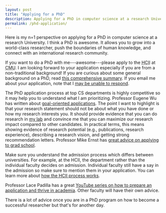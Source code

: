 ```yaml
---
layout: post
title: "Applying for a PhD"
description: Applying for a PhD in computer science at a research University should be goal-oriented.
permalink: /phd-application/
---
```


Here is my n=1 perspective on applying for a PhD in computer science at a research University. I think a PhD is awesome. It allows you to grow into a world-class researcher, push the boundaries of human knowledge, and connect with an international research community.

If you want to do a PhD with me---awesome---please apply to the <abbr title="Human-Computer Interaction Institute">HCII</abbr> at <abbr title="Carnegie Mellon University">CMU</abbr>. I am looking forward to your application especially if you are from a non-traditional background! If you are curious about some general background on a PhD, read [this comprehensive summary](https://www.cs.cmu.edu/~harchol/gradschooltalk.pdf). If you email me about your application, note that I [may be unable to respond](https://talkingtorobots.com/FAQ.html).

The PhD application process at top CS departments is highly competitive so it may help you to understand what I am prioritizing. Professor Eugene Wu has written about [goal-oriented applications](http://eugenewu.net/tips.html). The point I want to highlight is that your research statement should not be about what you have done or how my research interests you. It should provide evidence that you can do research in [my lab](https://dig.cmu.edu) and convince me that you can maximize our research impact compared to other candidates. In practical terms, this means showing evidence of research potential (e.g., publications, research experience), describing a research vision, and getting strong recommendation letters. Professor Mike Ernst has [great advice on applying to grad school](https://homes.cs.washington.edu/~mernst/advice/apply-grad-school.html).

Make sure you understand the admission process which differs between universities. For example, at the HCII, the department rather than the individual faculty decides on admission. Individual faculty still have a say in the admission so make sure to mention them in your application. You can learn more about [how the HCII process works](https://hcii.cmu.edu/academics/phd-hci/admissions).

Professor Lace Padilla has a great [YouTube series on how to prepare an application and thrive in academia](https://www.youtube.com/playlist?list=PLe9dkYfBBHFkJUmqluDocwGuxaZ3y5Zkm). Other faculty will have their own advice.

There is a lot of advice once you are in a PhD program on how to become a successful researcher but that's for another day.

